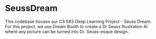 # SeussDream
This codebase houses our CS 583 Deep Learning Project - Seuss Dream.  For this project, we use Dream Booth to create a Dr Seuss Illustration AI where any picture can be turned into Dr. Seuss-esque design.
